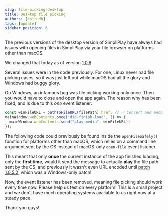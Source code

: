 ```yaml
---
slug: file-picking-desktop
title: Desktop file picking
authors: [anirudh]
tags: [update]
sidebar_position: 6
---
```

The previous versions of the desktop version of SimpliPlay have always
had issues with opening files in SimpliPlay via your file browser
on platforms other than macOS.

We changed that today as of version [1.0.6](https://github.com/A-Star100/simpliplay-desktop/releases/tag/release-1.0.6).

<!-- truncate -->
Several issues were in the code previously.
For one, Linux never had file picking cases, so it was just left out while macOS had all the glory and Windows had buggy glory.

On Windows, an infamous bug was file picking working only once. Then you would have to close and open the app again.
The reason why has been fixed, and is due to this *one* event listener:

```js
const winFileURL = pathToFileURL(filePath).href; // ✅ Convert and encode file path
mainWindow.webContents.once("did-finish-load", () => {
  mainWindow.webContents.send("play-media", winFileURL);
});
```

The following code could previously be found inside the
`openFileSafely()` function for platforms other than macOS, which relies on a command line argument
sent by the OS instead of macOS-only `open-file` event listener.

This meant that only **once** the current instance of the app finished loading,
only the **first time**, would it send the message to actually **play** the
file path sent by the OS, and previously it wasn't even URL encoded until [patch 1.0.5.2](https://github.com/A-Star100/simpliplay-desktop/releases/tag/release-1.0.5.2-win), which was a Windows-only patch!

Now, the event listener has been removed, meaning file picking should work every time now.
Please help us test on every platform! This is a small project and we don't have much operating systems available to us
right now at a steady pace.

Thank you guys!